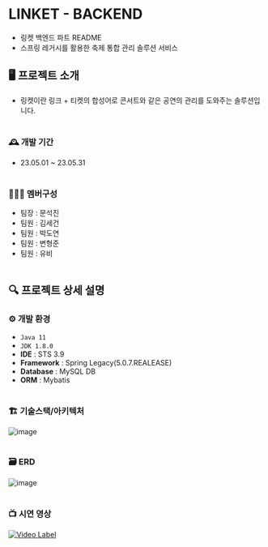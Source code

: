 # LINKET - BACKEND
- 링켓 백엔드 파트 README
- 스프링 레거시를 활용한 축제 통합 관리 솔루션 서비스


## 🖥️ 프로젝트 소개
- 링켓이란 링크 + 티켓의 합성어로 콘서트와 같은 공연의 관리를 도와주는 솔루션입니다.
<br><br>

### 🕰️ 개발 기간
- 23.05.01 ~ 23.05.31
<br><br>

### 🧑‍🤝‍🧑 멤버구성
 - 팀장 : 문석진
 - 팀원 : 김세건
 - 팀원 : 박도연
 - 팀원 : 변형준
 - 팀원 : 유비
<br><br>

## 🔍 프로젝트 상세 설명
### ⚙️ 개발 환경
- `Java 11`
- `JDK 1.8.0`
- **IDE** : STS 3.9
- **Framework** : Spring Legacy(5.0.7.REALEASE)
- **Database** : MySQL DB
- **ORM** : Mybatis
<br><br>

### 🏗️ 기술스택/아키텍처
![image](https://github.com/KB-Final-Team-2/linket-backend/assets/88961874/3df6692d-a690-4109-9379-37d8931cfa98)
<br><br>

### 🗃️ ERD
![image](https://github.com/KB-Final-Team-2/linket-backend/assets/88961874/b7813074-229e-4cfe-b609-0687fe294acc)
<br><br>

### 📺 시연 영상
[![Video Label](https://img.youtube.com/vi/uEfDTCS9jRA/0.jpg)](https://youtu.be/uEfDTCS9jRA)
